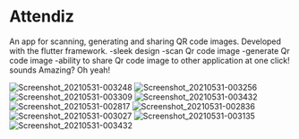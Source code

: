 # Attendiz
An app for scanning, generating and sharing QR code images.
Developed with the flutter framework.
-sleek design
-scan Qr code image
-generate Qr code image
-ability to share Qr code image to other application at one click! sounds Amazing? Oh yeah!

![Screenshot_20210531-003248](https://user-images.githubusercontent.com/55124189/120124825-02c70600-c1ae-11eb-921b-ae8b6d9ff100.png)
![Screenshot_20210531-003256](https://user-images.githubusercontent.com/55124189/120124826-035f9c80-c1ae-11eb-898b-8f9c8e54ccde.png)
![Screenshot_20210531-003309](https://user-images.githubusercontent.com/55124189/120124828-03f83300-c1ae-11eb-8e41-4a53bb29238a.png)
![Screenshot_20210531-003432](https://user-images.githubusercontent.com/55124189/120124830-0490c980-c1ae-11eb-98cc-cacff16fb3fe.png)
![Screenshot_20210531-002817](https://user-images.githubusercontent.com/55124189/120124832-0490c980-c1ae-11eb-943a-bfe90a84fa1c.png)
![Screenshot_20210531-002836](https://user-images.githubusercontent.com/55124189/120124833-05296000-c1ae-11eb-8c0d-d40a01076892.png)
![Screenshot_20210531-003027](https://user-images.githubusercontent.com/55124189/120124834-05296000-c1ae-11eb-88ba-54d1306da886.png)
![Screenshot_20210531-003135](https://user-images.githubusercontent.com/55124189/120124835-05c1f680-c1ae-11eb-8f03-e5b082fb2455.png)
![Screenshot_20210531-003432](https://user-images.githubusercontent.com/55124189/120124852-24c08880-c1ae-11eb-9679-1016fb48e343.png)

